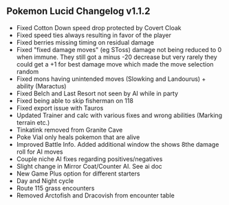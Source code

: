 ## Pokemon Lucid Changelog v1.1.2
* Fixed Cotton Down speed drop protected by Covert Cloak
* Fixed speed ties always resulting in favor of the player
* Fixed berries missing timing on residual damage
* Fixed "fixed damage moves" (eg SToss) damage not being reduced to 0 when immune. They still got a minus -20 decrease but very rarely they could get a +1 for best damage move which made the move selection random
* Fixed mons having unintended moves (Slowking and Landourus) + ability (Maractus)
* Fixed Belch and Last Resort not seen by AI while in party
* Fixed being able to skip fisherman on 118
* Fixed export issue with Tauros
* Updated Trainer and calc with various fixes and wrong abilities (Marking terrain etc.)
* Tinkatink removed from Granite Cave
* Poke Vial only heals pokemon that are alive
* Improved Battle Info. Added additional window the shows 8the damage roll for AI moves
* Couple niche AI fixes regarding positives/negatives
* Slight change in Mirror Coat/Counter AI. See ai doc
* New Game Plus option for different starters
* Day and Night cycle
* Route 115 grass encounters
* Removed Arctofish and Dracovish from encounter table
